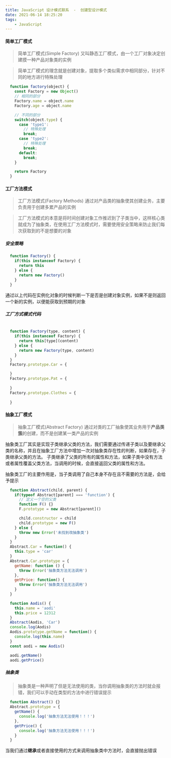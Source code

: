 ```yaml
---
title: JavaScript 设计模式联系  -  创建型设计模式
date: 2021-06-14 18:25:20
tags:
    - JavaScript
---
```



#### 简单工厂模式

> 简单工厂模式(Simple Factory) 又叫静态工厂模式，由一个工厂对象决定创建摸一种产品对象类的实例

> 简单工厂模式的理念就是创建对象，提取多个类似需求中相同部分，针对不同的地方进行特殊处理

~~~js
  function factory(object) {
    const Factory = new Object()
    // 相同的部分
    Factory.name = object.name
    Factory.age = object.name

    // 不同的部分
    switch(object.type) {
      case 'type1':
        // 特殊处理
        break;
      case 'type2':
        // 特殊处理
        break;
      default:
        break;
    }

    return Factory
  }
~~~

#### 工厂方法模式

> 工厂方法模式(Factory Methods) 通过对产品类的抽象使其创建业务，主要负责用于创建多累产品的实例

> 工厂方法模式的本意是将时间创建对象工作推迟到了子类当中，这样核心类就成为了抽象类，在使用工厂方法模式时，需要使用安全策略来防止我们每次获取到的不是想要的对象

##### 安全策略

~~~js
  function Factory() {
    if(this instanceof Factory) {
      return this
    } else {
      return new Factory()
    }
  }
~~~

通过以上代码在实例化对象的时候判断一下是否是创建对象实例，如果不是则返回一个新的实例，以便能获取到预期的对象

##### 工厂方式模式代码

~~~js
  
  function Factory(type, content) {
    if(this instanceof Factory) {
      return this[type](content)
    } else {
      return new Factory(type, content)
    }
  }
  Factory.prototype.Car = {

  }
  Factory.prototype.Pat = {
    
  }
  Factory.prototype.Clothes = {
    
  }
~~~

#### 抽象工厂模式

> 抽象工厂模式(Abstract Factory) 通过对类的工厂抽象使其业务用于**产品类簇**的创建，而不是创建某一类产品的实例

抽象类工厂其实是实现子类继承父类的方法，我们需要通过传递子类以及要继承父类的名称，并且在抽象工厂方法中增加一次对抽象类存在性的判断，如果存在，子类继承父类的方法。
子类继承了父类的所有的属性和方法，如果子类中没有方法或者属性覆盖父类方法，当调用的时候，会直接返回父类的属性和方法。

抽象类工厂的主要作用是，当子类调用了自己本身不存在且不需要的方法是，会给予提示

~~~js
  function Abstract(child, parent) {
    if(typeof Abstract[parent] === 'function') {
      // 定义一个空的父类
      function F() {}
      F.prototype = new Abstract[parent]()

      child.constructor = child
      child.prototype = new F()
    } else {
      throw new Error('未找到改抽象类')
    }
  }
  Abstract.Car = function() {
    this.type = 'car'
  }
  Abstract.Car.prototype = {
    getName: function () {
      throw Error('抽象类方法无法调用')
    },
    getPrice: function() {
      throw Error('抽象类方法无法调用')
    }
  }

  function Aodis() {
    this.name = 'aodi'
    this.price = 12312
  }
  Abstract(Aodis, 'Car')
  console.log(Aodis)
  Aodis.prototype.getName = function() {
    console.log(this.name)
  }
  const aodi = new Aodis()

  aodi.getName()
  aodi.getPrice()
~~~

##### 抽象类

> 抽象类是一种声明了但是无法使用的类，当你调用抽象类的方法时就会报错，我们可以手动在类型的方法中进行错误提示

~~~js
  function Abstract() {}
  Abstract.prototype = {
    getName() {
      console.log('抽象方法无法使用！！！')
    },
    getPrice() {
      console.log('抽象方法无法使用！！！')
    }
  }
~~~
当我们通过**继承**或者直接使用的方式来调用抽象类中方法时，会直接抛出错误


